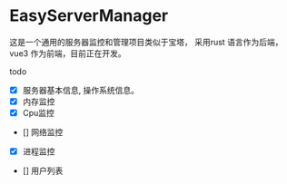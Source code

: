 # EasyServerManager
这是一个通用的服务器监控和管理项目类似于宝塔， 采用rust 语言作为后端，vue3 作为前端，目前正在开发。

todo
  - [x] 服务器基本信息, 操作系统信息。
  - [x] 内存监控
  - [x] Cpu监控
  - [] 网络监控
  - [x] 进程监控
  - [] 用户列表
  
